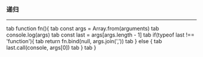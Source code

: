 ### 递归
---
tab    function fn(){
tab      const args = Array.from(arguments)
tab      console.log(args)
tab      const last = args[args.length - 1]
tab      if(typeof last !== 'function'){
tab       return fn.bind(null, args.join(','))
tab      } else { 
tab       last.call(console, args[0])
tab      }
tab    }
